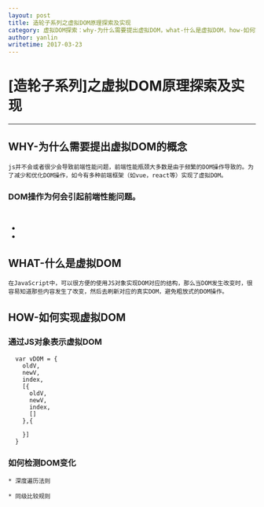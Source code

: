 ```yaml
---
layout: post
title: 造轮子系列之虚拟DOM原理探索及实现
category: 虚拟DOM探索：why-为什么需要提出虚拟DOM，what-什么是虚拟DOM，how-如何实现虚拟DOM
author: yanlin
writetime: 2017-03-23
---
```

# [造轮子系列]之虚拟DOM原理探索及实现

***

## WHY-为什么需要提出虚拟DOM的概念
    js并不会或者很少会导致前端性能问题，前端性能瓶颈大多数是由于频繁的DOM操作导致的。为了减少和优化DOM操作，如今有多种前端框架（如vue，react等）实现了虚拟DOM。

### DOM操作为何会引起前端性能问题。

  ```
    

  ```

  * 
  * 

## WHAT-什么是虚拟DOM
    在JavaScript中，可以很方便的使用JS对象实现DOM对应的结构，那么当DOM发生改变时，很容易知道那些内容发生了改变，然后去刷新对应的真实DOM，避免粗放式的DOM操作。

## HOW-如何实现虚拟DOM
  ### 通过JS对象表示虚拟DOM

  ```
    var vDOM = {
      oldV,
      newV,
      index,
      [{
        oldV,
        newV,
        index,
        []
      },{

      }]
    }

  ```

  ### 如何检测DOM变化

    * 深度遍历法则

    * 同级比较规则






